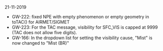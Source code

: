 21-11-2019
- GW-222: fixed NPE with empty phenomenon or empty geometry in toTAC() for AIRMET/SIGMET
- GW-223: For the TAC message, visibility for SFC_VIS is capped at 9999 (TAC does not allow five digits).
- GW-166: In the dropdown list for setting the visibility cause, "Mist" is now changed to "Mist (BR)"
